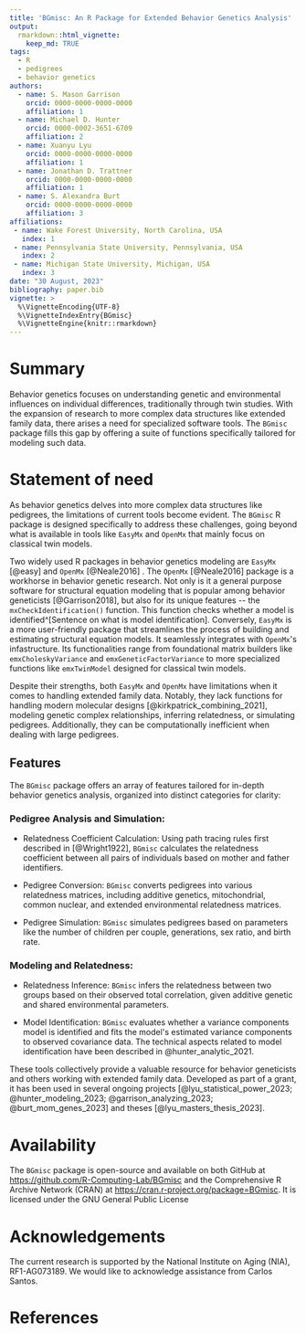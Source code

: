 ```yaml
---
title: 'BGmisc: An R Package for Extended Behavior Genetics Analysis'
output:
  rmarkdown::html_vignette:
    keep_md: TRUE
tags:
  - R
  - pedigrees
  - behavior genetics
authors:
  - name: S. Mason Garrison
    orcid: 0000-0000-0000-0000
    affiliation: 1
  - name: Michael D. Hunter
    orcid: 0000-0002-3651-6709
    affiliation: 2
  - name: Xuanyu Lyu
    orcid: 0000-0000-0000-0000
    affiliation: 1
  - name: Jonathan D. Trattner
    orcid: 0000-0000-0000-0000
    affiliation: 1  
  - name: S. Alexandra Burt
    orcid: 0000-0000-0000-0000
    affiliation: 3
affiliations:
 - name: Wake Forest University, North Carolina, USA
   index: 1
 - name: Pennsylvania State University, Pennsylvania, USA
   index: 2
 - name: Michigan State University, Michigan, USA
   index: 3
date: "30 August, 2023"
bibliography: paper.bib
vignette: >
  %\VignetteEncoding{UTF-8}
  %\VignetteIndexEntry{BGmisc}
  %\VignetteEngine{knitr::rmarkdown}
---
```


<!--Guidance 
JOSS welcomes submissions from broadly diverse research areas. For this reason, we require that authors include in the paper some sentences that explain the software functionality and domain of use to a non-specialist reader. We also require that authors explain the research applications of the software. The paper should be between 250-1000 words. Authors submitting papers significantly longer than 1000 words may be asked to reduce the length of their paper.
Your paper should include:

A list of the authors of the software and their affiliations, using the correct format (see the example below).
A summary describing the high-level functionality and purpose of the software for a diverse, non-specialist audience.
A Statement of need section that clearly illustrates the research purpose of the software and places it in the context of related work.
A list of key references, including to other software addressing related needs. Note that the references should include full names of venues, e.g., journals and conferences, not abbreviations only understood in the context of a specific discipline.
Mention (if applicable) a representative set of past or ongoing research projects using the software and recent scholarly publications enabled by it.
Acknowledgment of any financial support.
-->
# Summary
<!-- > A summary describing the high-level functionality and purpose of the software for a diverse, non-specialist audience. -->

Behavior genetics focuses on understanding genetic and environmental influences on individual differences, traditionally through twin studies. With the expansion of research to more complex data structures like extended family data, there arises a need for specialized software tools. The `BGmisc` package fills this gap by offering a suite of functions specifically tailored for modeling such data.


# Statement of need
<!-- A Statement of need section that clearly illustrates the research purpose of the software and places it in the context of related work. -->
As behavior genetics delves into more complex data structures like pedigrees, the limitations of current tools become evident. 
The `BGmisc` R package is designed specifically to address these challenges, going beyond what is available in tools like `EasyMx` and `OpenMx` that mainly focus on classical twin models.


Two widely used R packages in behavior genetics modeling are `EasyMx` [@easy] and `OpenMx` [@Neale2016] . The `OpenMx` [@Neale2016] package is a workhorse in behavior genetic research. Not only is it  a general purpose software for structural equation modeling that is popular among behavior geneticists [@Garrison2018], but also for its unique features -- the `mxCheckIdentification()` function. This function checks whether a model is identified^[Sentence on what is model identification]. Conversely, `EasyMx` is a more user-friendly package that streamlines the process of building and estimating structural equation models.  It seamlessly integrates with `OpenMx`'s infastructure. Its functionalities range from foundational matrix builders like `emxCholeskyVariance` and `emxGeneticFactorVariance` to more specialized functions like `emxTwinModel` designed for  classical twin models. 

Despite their strengths, both `EasyMx` and `OpenMx` have limitations when it comes to handling extended family data. Notably, they lack functions for handling modern molecular designs [@kirkpatrick_combining_2021], modeling genetic complex relationships, inferring relatedness, or simulating pedigrees. Additionally, they can be computationally inefficient when dealing with large pedigrees.


## Features

The `BGmisc` package offers an array of features tailored for in-depth behavior genetics analysis, organized into distinct categories for clarity:

### Pedigree Analysis and Simulation:

- Relatedness Coefficient Calculation: Using path tracing rules first described in [@Wright1922], `BGmisc` calculates the relatedness coefficient between all pairs of individuals based on mother and father identifiers.

- Pedigree Conversion: `BGmisc` converts pedigrees into various relatedness matrices, including additive genetics, mitochondrial, common nuclear, and extended environmental relatedness matrices.

- Pedigree Simulation: `BGmisc` simulates pedigrees based on parameters like the number of children per couple, generations, sex ratio, and birth rate. 


### Modeling and Relatedness:

- Relatedness Inference: `BGmisc` infers the relatedness between two groups based on their observed total correlation, given  additive genetic  and shared environmental parameters.

- Model Identification: `BGmisc` evaluates whether a variance components model is identified and fits the model's estimated variance components to observed covariance data. The technical aspects related to model identification have been described in @hunter_analytic_2021.

<!-- Mention (if applicable) a representative set of past or ongoing research projects using the software and recent scholarly publications enabled by it.-->
These tools collectively provide a valuable resource for behavior geneticists and others working with extended family data. Developed as part of a grant, it has been used in several ongoing projects [@lyu_statistical_power_2023; @hunter_modeling_2023; @garrison_analyzing_2023; @burt_mom_genes_2023] and theses [@lyu_masters_thesis_2023]. 


# Availability

The `BGmisc` package is open-source and available on both GitHub at https://github.com/R-Computing-Lab/BGmisc and the Comprehensive R Archive Network (CRAN)  at https://cran.r-project.org/package=BGmisc. It is licensed under the GNU General Public License


# Acknowledgements

The current research is supported by the National Institute on Aging (NIA), RF1-AG073189. We would like to acknowledge assistance from Carlos Santos.


# References
